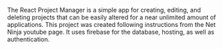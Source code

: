 The React Project Manager is a simple app for creating, editing, and deleting projects that can be easily altered for a near unlimited amount of applications. This project was created following instructions from the Net Ninja youtube page. It uses firebase for the database, hosting, as well as authentication. 
